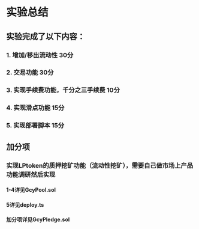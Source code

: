 # 实验总结
## 实验完成了以下内容：
### 1. 增加/移出流动性                      30分
### 2. 交易功能                            30分
### 3. 实现手续费功能，千分之三手续费          10分
### 4. 实现滑点功能                         15分
### 5. 实现部署脚本                         15分

## 加分项
### 实现LPtoken的质押挖矿功能（流动性挖矿），需要自己做市场上产品功能调研然后实现

#### 1-4详见GcyPool.sol
#### 5详见deploy.ts
#### 加分项详见GcyPledge.sol